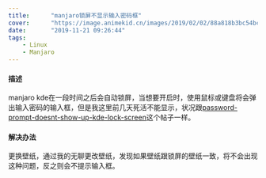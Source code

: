 ```yaml
---
title:      "manjaro锁屏不显示输入密码框"
cover:      "https://image.animekid.cn/images/2019/02/02/88a818b3bc54bcfe7a2947da66fe0fa0.md.jpg"
date:       "2019-11-21 09:26:44"
tags:
    - Linux
    - Manjaro
---
```


#### 描述  
manjaro kde在一段时间之后会自动锁屏，当想要开启时，使用鼠标或键盘将会弹出输入密码的输入框，但是我这里前几天死活不能显示，状况跟[password-prompt-doesnt-show-up-kde-lock-screen](https://forum.manjaro.org/t/password-prompt-doesnt-show-up-kde-lock-screen/51542)这个帖子一样。 
#### 解决办法
更换壁纸，通过我的无聊更改壁纸，发现如果壁纸跟锁屏的壁纸一致，将不会出现这种问题，反之则会不提示输入框。